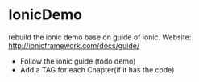 # IonicDemo
rebuild the ionic demo base on guide of ionic. Website: http://ionicframework.com/docs/guide/

- Follow the ionic guide (todo demo)
- Add a TAG for each Chapter(if it has the code)



